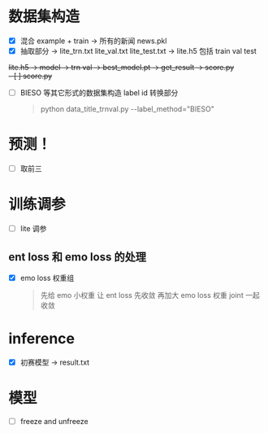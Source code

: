 # 数据集构造
- [x] 混合 example + train -> 所有的新闻 news.pkl
- [x] 抽取部分 -> lite_trn.txt lite_val.txt lite_test.txt -> lite.h5 包括 train val test  

~~lite.h5 -> model -> trn val -> best_model.pt -> get_result -> score.py~~  
~~- [ ] score.py~~
- [ ] BIESO 等其它形式的数据集构造 label id 转换部分
    > python data_title_trnval.py --label_method="BIESO"
# 预测！
- [ ] 取前三

# 训练调参
- [ ] lite 调参

## ent loss 和 emo loss 的处理
- [x] emo loss 权重组
    > 先给 emo 小权重 让 ent loss 先收敛 再加大 emo loss 权重 joint 一起收敛 

# inference
- [x] 初赛模型 -> result.txt

# 模型
- [ ] freeze and unfreeze
